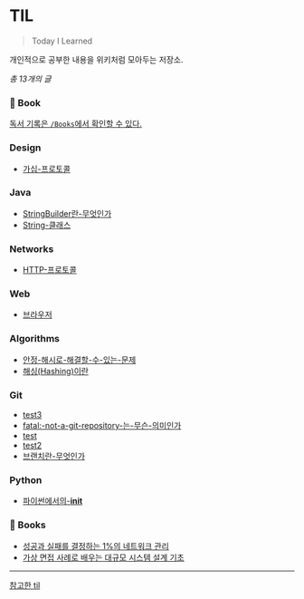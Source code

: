
# TIL
> Today I Learned

개인적으로 공부한 내용을 위키처럼 모아두는 저장소.

_총 13개의 글_

### 📖 Book
[독서 기록은 `/Books`에서 확인할 수 있다.](https://github.com/river20s/TIL/tree/main/Books)

### Design
- [가십-프로토콜](https://github.com/river20s/TIL/blob/main/Design/가십-프로토콜.md)
### Java
- [StringBuilder란-무엇인가](https://github.com/river20s/TIL/blob/main/Java/StringBuilder란-무엇인가.md)
- [String-클래스](https://github.com/river20s/TIL/blob/main/Java/String-클래스.md)
### Networks
- [HTTP-프로토콜](https://github.com/river20s/TIL/blob/main/Networks/HTTP-프로토콜.md)
### Web
- [브라우저](https://github.com/river20s/TIL/blob/main/Web/브라우저.md)
### Algorithms
- [안정-해시로-해결할-수-있는-문제](https://github.com/river20s/TIL/blob/main/Algorithms/안정-해시로-해결할-수-있는-문제.md)
- [해싱(Hashing)이란](https://github.com/river20s/TIL/blob/main/Algorithms/해싱(Hashing)이란.md)
### Git
- [test3](https://github.com/river20s/TIL/blob/main/Git/test3.md)
- [fatal:-not-a-git-repository-는-무슨-의미인가](https://github.com/river20s/TIL/blob/main/Git/fatal:-not-a-git-repository-는-무슨-의미인가.md)
- [test](https://github.com/river20s/TIL/blob/main/Git/test.md)
- [test2](https://github.com/river20s/TIL/blob/main/Git/test2.md)
- [브랜치란-무엇인가](https://github.com/river20s/TIL/blob/main/Git/브랜치란-무엇인가.md)
### Python
- [파이썬에서의-__init__](https://github.com/river20s/TIL/blob/main/Python/파이썬에서의-__init__.md)

### 📖 Books

- [성공과 실패를 결정하는 1%의 네트워크 관리](https://github.com/river20s/TIL/tree/main/Books/HowNetworksWork#readme)
- [가상 면접 사례로 배우는 대규모 시스템 설계 기초](https://github.com/river20s/TIL/tree/main/Books/System%20Design%20Interview)

---
[참고한 til](https://github.com/jbranchaud/til)
